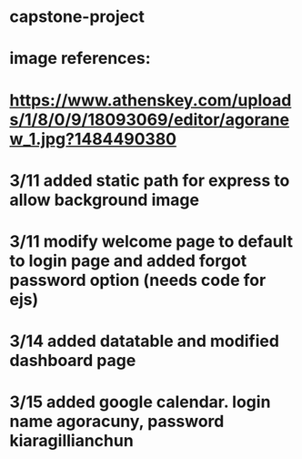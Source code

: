 # capstone-project

# image references:
# https://www.athenskey.com/uploads/1/8/0/9/18093069/editor/agoranew_1.jpg?1484490380

# 3/11   added static path for express to allow background image
# 3/11   modify welcome page to default to login page and added forgot password option (needs code for ejs)
# 3/14   added datatable and modified dashboard page
# 3/15   added google calendar. login name agoracuny, password kiaragillianchun